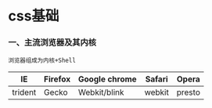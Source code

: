 # css基础

### 一、主流浏览器及其内核

    浏览器组成为内核+Shell
    
|IE|Firefox|Google chrome|Safari|Opera|
|-|-|-|-|-|
|trident|Gecko|Webkit/blink|webkit|presto|
  
